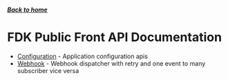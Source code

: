 ##### [Back to home](../../README.md)

# FDK Public Front API Documentation


* [Configuration](CONFIGURATION.md) - Application configuration apis 
* [Webhook](WEBHOOK.md) - Webhook dispatcher with retry and one event to many subscriber vice versa 
